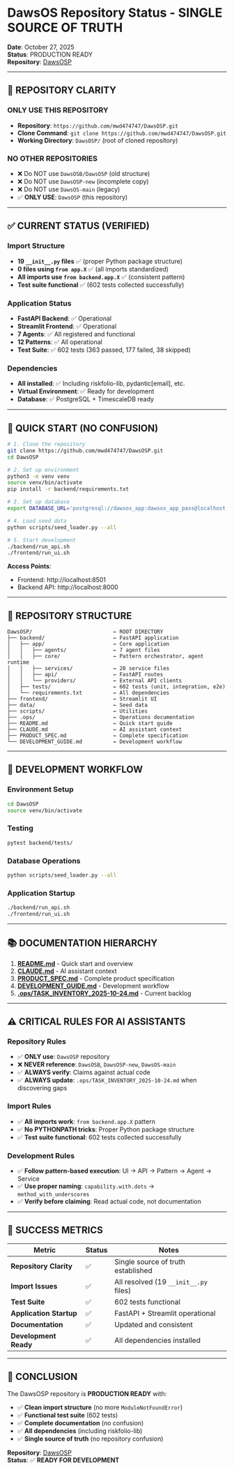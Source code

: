 # DawsOS Repository Status - SINGLE SOURCE OF TRUTH

**Date**: October 27, 2025  
**Status**: PRODUCTION READY  
**Repository**: [DawsOSP](https://github.com/mwd474747/DawsOSP)

---

## 🎯 **REPOSITORY CLARITY**

### **ONLY USE THIS REPOSITORY**
- **Repository**: `https://github.com/mwd474747/DawsOSP.git`
- **Clone Command**: `git clone https://github.com/mwd474747/DawsOSP.git`
- **Working Directory**: `DawsOSP/` (root of cloned repository)

### **NO OTHER REPOSITORIES**
- ❌ Do NOT use `DawsOSB/DawsOSP` (old structure)
- ❌ Do NOT use `DawsOSP-new` (incomplete copy)
- ❌ Do NOT use `DawsOS-main` (legacy)
- ✅ **ONLY USE**: `DawsOSP` (this repository)

---

## ✅ **CURRENT STATUS (VERIFIED)**

### **Import Structure**
- **19 `__init__.py` files** ✅ (proper Python package structure)
- **0 files using `from app.X`** ✅ (all imports standardized)
- **All imports use `from backend.app.X`** ✅ (consistent pattern)
- **Test suite functional** ✅ (602 tests collected successfully)

### **Application Status**
- **FastAPI Backend**: ✅ Operational
- **Streamlit Frontend**: ✅ Operational
- **7 Agents**: ✅ All registered and functional
- **12 Patterns**: ✅ All operational
- **Test Suite**: ✅ 602 tests (363 passed, 177 failed, 38 skipped)

### **Dependencies**
- **All installed**: ✅ Including riskfolio-lib, pydantic[email], etc.
- **Virtual Environment**: ✅ Ready for development
- **Database**: ✅ PostgreSQL + TimescaleDB ready

---

## 🚀 **QUICK START (NO CONFUSION)**

```bash
# 1. Clone the repository
git clone https://github.com/mwd474747/DawsOSP.git
cd DawsOSP

# 2. Set up environment
python3 -m venv venv
source venv/bin/activate
pip install -r backend/requirements.txt

# 3. Set up database
export DATABASE_URL='postgresql://dawsos_app:dawsos_app_pass@localhost:5432/dawsos'

# 4. Load seed data
python scripts/seed_loader.py --all

# 5. Start development
./backend/run_api.sh
./frontend/run_ui.sh
```

**Access Points**:
- Frontend: http://localhost:8501
- Backend API: http://localhost:8000

---

## 📁 **REPOSITORY STRUCTURE**

```
DawsOSP/                          ← ROOT DIRECTORY
├── backend/                      ← FastAPI application
│   ├── app/                      ← Core application
│   │   ├── agents/               ← 7 agent files
│   │   ├── core/                 ← Pattern orchestrator, agent runtime
│   │   ├── services/             ← 20 service files
│   │   ├── api/                  ← FastAPI routes
│   │   └── providers/            ← External API clients
│   ├── tests/                    ← 602 tests (unit, integration, e2e)
│   └── requirements.txt          ← All dependencies
├── frontend/                     ← Streamlit UI
├── data/                         ← Seed data
├── scripts/                      ← Utilities
├── .ops/                         ← Operations documentation
├── README.md                     ← Quick start guide
├── CLAUDE.md                     ← AI assistant context
├── PRODUCT_SPEC.md               ← Complete specification
└── DEVELOPMENT_GUIDE.md          ← Development workflow
```

---

## 🔧 **DEVELOPMENT WORKFLOW**

### **Environment Setup**
```bash
cd DawsOSP
source venv/bin/activate
```

### **Testing**
```bash
pytest backend/tests/
```

### **Database Operations**
```bash
python scripts/seed_loader.py --all
```

### **Application Startup**
```bash
./backend/run_api.sh
./frontend/run_ui.sh
```

---

## 📚 **DOCUMENTATION HIERARCHY**

1. **[README.md](README.md)** - Quick start and overview
2. **[CLAUDE.md](CLAUDE.md)** - AI assistant context
3. **[PRODUCT_SPEC.md](PRODUCT_SPEC.md)** - Complete product specification
4. **[DEVELOPMENT_GUIDE.md](DEVELOPMENT_GUIDE.md)** - Development workflow
5. **[.ops/TASK_INVENTORY_2025-10-24.md](.ops/TASK_INVENTORY_2025-10-24.md)** - Current backlog

---

## ⚠️ **CRITICAL RULES FOR AI ASSISTANTS**

### **Repository Rules**
- ✅ **ONLY use**: `DawsOSP` repository
- ❌ **NEVER reference**: `DawsOSB`, `DawsOSP-new`, `DawsOS-main`
- ✅ **ALWAYS verify**: Claims against actual code
- ✅ **ALWAYS update**: `.ops/TASK_INVENTORY_2025-10-24.md` when discovering gaps

### **Import Rules**
- ✅ **All imports work**: `from backend.app.X` pattern
- ✅ **No PYTHONPATH tricks**: Proper Python package structure
- ✅ **Test suite functional**: 602 tests collected successfully

### **Development Rules**
- ✅ **Follow pattern-based execution**: UI → API → Pattern → Agent → Service
- ✅ **Use proper naming**: `capability.with.dots` → `method_with_underscores`
- ✅ **Verify before claiming**: Read actual code, not documentation

---

## 🎉 **SUCCESS METRICS**

| Metric | Status | Notes |
|--------|--------|-------|
| **Repository Clarity** | ✅ | Single source of truth established |
| **Import Issues** | ✅ | All resolved (19 `__init__.py` files) |
| **Test Suite** | ✅ | 602 tests functional |
| **Application Startup** | ✅ | FastAPI + Streamlit operational |
| **Documentation** | ✅ | Updated and consistent |
| **Development Ready** | ✅ | All dependencies installed |

---

## 📝 **CONCLUSION**

The DawsOSP repository is **PRODUCTION READY** with:
- ✅ **Clean import structure** (no more `ModuleNotFoundError`)
- ✅ **Functional test suite** (602 tests)
- ✅ **Complete documentation** (no confusion)
- ✅ **All dependencies** (including riskfolio-lib)
- ✅ **Single source of truth** (no repository confusion)

**Repository**: [DawsOSP](https://github.com/mwd474747/DawsOSP)  
**Status**: ✅ **READY FOR DEVELOPMENT**
